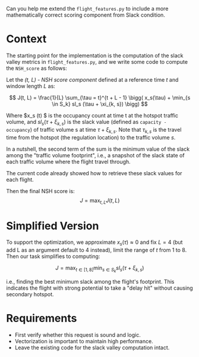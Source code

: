 Can you help me extend the `flight_features.py` to include a more mathematically correct scoring component from Slack condition.

# Context

The starting point for the implementation is the computation of the slack valley metrics in `flight_features.py`, and we write some code to compute the `NSH_score` as follows:


Let the *(t, L) - NSH score component* defined at a reference time $t$ and window length $L$ as:

$$ J(t, L) = \frac{1}{L} \sum_{\tau = t}^{t + L - 1} \bigg( x_s(\tau) + \min_{s \in S_k} sl_s (\tau + \xi_{k, s}) \bigg) $$

Where $x_s (t) $ is the occupancy count at time t at the hotspot traffic volume, and $sl_s(\tau + \xi_{k,s})$ is the slack value (defined as `capacity - occupancy`) of traffic volume s at time $\tau + \xi_{k, s}$. Note that $\tau_{k,s}$ is the travel time from the hotspot (the regulation location) to the traffic volume $s$. 

In a nutshell, the second term of the sum is the minimum value of the slack among the "traffic volume footprint", i.e., a snapshot of the slack state of each traffic volume where the flight travel through.

The current code already showed how to retrieve these slack values for each flight.

Then the final NSH score is:
$$ J = \max_{t, L} J(t, L) $$

# Simplified Version

To support the optimization, we approximate $x_s(\tau) \approx 0$ and fix $L=4$ (but add L as an argument default to 4 instead), limit the range of $t$ from 1 to 8. Then our task simplifies to computing:

$$ J = \max_{t \in [1, 8]} \min_{s \in S_k} sl_s (\tau + \xi_{k, s}) $$

i.e., finding the best minimum slack among the flight's footprint. This indicates the flight with strong potential to take a "delay hit" without causing secondary hotspot. 

# Requirements
- First verify whether this request is sound and logic.
- Vectorization is important to maintain high performance.
- Leave the existing code for the slack valley computation intact.
